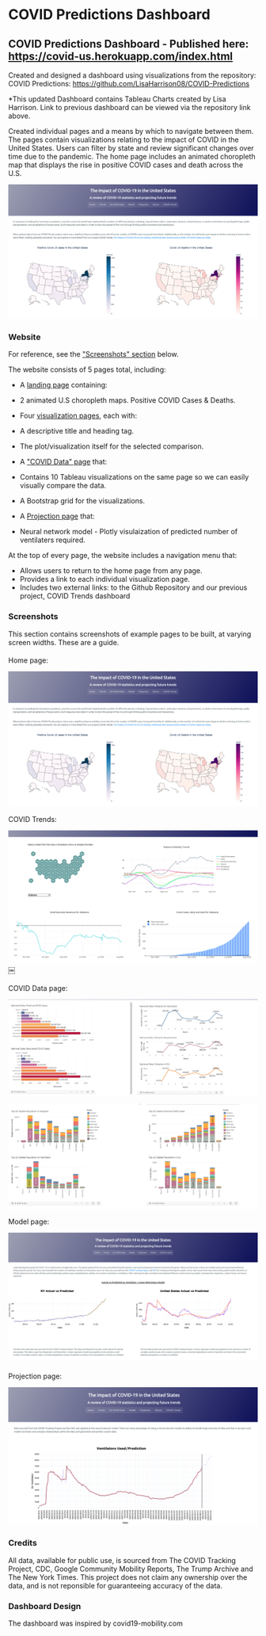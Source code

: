 # COVID Predictions Dashboard 

## COVID Predictions Dashboard - Published here: https://covid-us.herokuapp.com/index.html

Created and designed a dashboard using visualizations from the repository: COVID Predictions: https://github.com/LisaHarrison08/COVID-Predictions

*This updated Dashboard contains Tableau Charts created by Lisa Harrison. Link to previous dashboard can be viewed via the repository link above.

Created individual pages and a means by which to navigate between them. The pages contain visualizations relating to the impact of COVID in the United States. Users can filter by state and review significant changes over time due to the pandemic. The home page includes an animated choropleth map that displays the rise in positive COVID cases and death across the U.S.

![Images/landingResize.png](Images/Homepage.png)

### Website 

For reference, see the ["Screenshots" section](#screenshots) below.

The website consists of 5 pages total, including:

* A [landing page](#Homepage) containing:
* 2 animated U.S choropleth maps. Positive COVID Cases & Deaths.

* Four [visualization pages](#visualization-pages), each with:
* A descriptive title and heading tag.
* The plot/visualization itself for the selected comparison.
* A ["COVID Data" page](#covid-page) that:
* Contains 10 Tableau visualizations on the same page so we can easily visually compare the data.
* A Bootstrap grid for the visualizations.
   
* A [Projection page](#projection-page) that:
* Neural network model - Plotly visulaization of predicted number of ventilaters required.

At the top of every page, the website includes a navigation menu that:

* Allows users to return to the home page from any page.
* Provides a link to each individual visualization page.
* Includes two external links: to the Github Repository and our previous project, COVID Trends dashboard


### Screenshots

This section contains screenshots of example pages to be built, at varying screen widths. These are a guide.

#### <a id="Homepage"></a>

Home page:

![Home page](Images/Homepage.png)

COVID Trends:

![Google Mobility page](Images/covidTrends.png)
￼

#### <a id="covid-page"></a>

COVID Data page:

![comparison page large screen](Images/covidData1.png)

![comparison page large screen](Images/covidData2.png)

Model page:

![comparison page small screen](Images/Model.png)

#### <a id="projection-page"></a>

Projection page:

![data page large screen](Images/Projection.png)

### Credits

All data, available for public use, is sourced from  The COVID Tracking Project, CDC, Google Community Mobility Reports, The Trump Archive and The New York Times. This project does not claim any ownership over the data, and is not reponsible for guaranteeing accuracy of the data.

### Dashboard Design
The dashboard was inspired by covid19-mobility.com 
